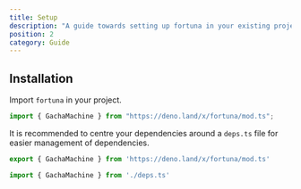 ```yaml
---
title: Setup
description: "A guide towards setting up fortuna in your existing project."
position: 2
category: Guide
---
```


## Installation

Import `fortuna` in your project.

```ts
import { GachaMachine } from "https://deno.land/x/fortuna/mod.ts";
```

It is recommended to centre your dependencies around a `deps.ts` file for easier management of dependencies.

<code-group>
<code-block label = "deps.ts" active>

  ```ts
  export { GachaMachine } from 'https://deno.land/x/fortuna/mod.ts'
  ```

  </code-block>
  <code-block label = "mod.ts">

  ```ts
  import { GachaMachine } from './deps.ts'
  ```

</code-block>
</code-group>

